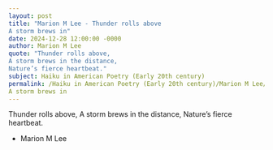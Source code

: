 ```yaml
---
layout: post
title: "Marion M Lee - Thunder rolls above
A storm brews in"
date: 2024-12-28 12:00:00 -0000
author: Marion M Lee
quote: "Thunder rolls above,
A storm brews in the distance,
Nature’s fierce heartbeat."
subject: Haiku in American Poetry (Early 20th century)
permalink: /Haiku in American Poetry (Early 20th century)/Marion M Lee/Marion M Lee - Thunder rolls above
A storm brews in
---
```


Thunder rolls above,
A storm brews in the distance,
Nature’s fierce heartbeat.

- Marion M Lee
